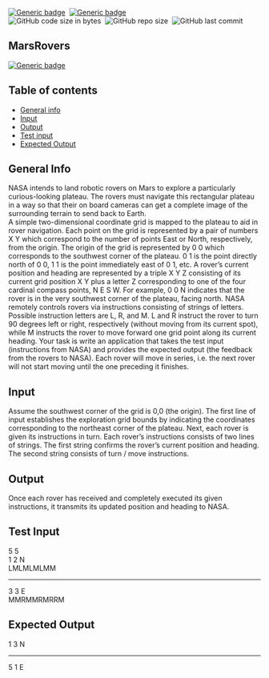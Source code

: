 
[![Generic badge](https://img.shields.io/badge/Code-JavaScript-yellow.svg)](https://shields.io/)&nbsp;
[![Generic badge](https://img.shields.io/badge/Code-React-blue.svg)](https://shields.io/)&nbsp;  
![GitHub code size in bytes](https://img.shields.io/github/languages/code-size/MarioR9/MarsRovers)&nbsp; 
![GitHub repo size](https://img.shields.io/github/repo-size/MarioR9/MarsRovers?color=g&label=Repo%20Size)&nbsp; 
![GitHub last commit](https://img.shields.io/github/last-commit/MarioR9/MarsRovers)
## MarsRovers

[![Generic badge](https://img.shields.io/badge/Demo-Web-blue.svg)](https://www.youtube.com/watch?v=M7LLMVlS6hg&feature=emb_logo)&nbsp;

## Table of contents
* [General info](#general-info)
* [Input](#input)
* [Output](#output)
* [Test input](#test-input)
* [Expected Output](#expected-output)

## General Info

NASA intends to land robotic rovers on Mars to explore a particularly curious-looking plateau. The rovers must  navigate this rectangular plateau in a way so that their on board cameras can get a complete image of the  surrounding terrain to send back to Earth.  
A simple two-dimensional coordinate grid is mapped to the plateau to aid in rover navigation. Each point on the  grid is represented by a pair of numbers X Y which correspond to the number of points East or North, respectively,  from the origin. The origin of the grid is represented by 0 0 which corresponds to the southwest corner of the  plateau. 0 1 is the point directly north of 0 0, 1 1 is the point immediately east of 0 1, etc. A rover’s current  position and heading are represented by a triple X Y Z consisting of its current grid position X Y plus a letter Z corresponding to one of the four cardinal compass points, N E S W. For example, 0 0 N indicates that the rover is  in the very southwest corner of the plateau, facing north. 
NASA remotely controls rovers via instructions consisting of strings of letters. Possible instruction letters are L,  R, and M. L and R instruct the rover to turn 90 degrees left or right, respectively (without moving from its current  spot), while M instructs the rover to move forward one grid point along its current heading. 
Your task is write an application that takes the test input (instructions from NASA) and provides the expected  output (the feedback from the rovers to NASA). Each rover will move in series, i.e. the next rover will not start  moving until the one preceding it finishes.  

## Input 
Assume the southwest corner of the grid is 0,0 (the origin). The first  line of input establishes the exploration grid bounds by indicating  the coordinates corresponding to the northeast corner of the  plateau. 
Next, each rover is given its instructions in turn. Each rover’s  instructions consists of two lines of strings. The first string confirms  the rover’s current position and heading. The second string consists  of turn / move instructions.  

## Output 
Once each rover has received and completely executed its given  instructions, it transmits its updated position and heading to NASA.


## Test Input 
5 5  
1 2 N  
LMLMLMLMM
******
3 3 E  
MMRMMRMRRM  

## Expected Output 
1 3 N  
******
5 1 E 
